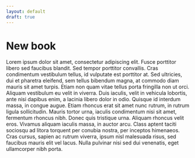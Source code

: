```yaml
---
layout: default
draft: true
---
```

New book
=========
Lorem ipsum dolor sit amet, consectetur adipiscing elit. Fusce porttitor libero 
sed faucibus blandit. Sed tempor porttitor convallis. Cras condimentum vestibulum 
tellus, id vulputate est porttitor at. Sed ultricies, dui et pharetra eleifend, 
sem tellus bibendum magna, at commodo diam mauris sit amet turpis. Etiam non 
quam vitae tellus porta fringilla non ut orci. Aliquam vestibulum eu velit in 
viverra. Duis iaculis, velit in vehicula lobortis, ante nisi dapibus enim, a 
lacinia libero dolor in odio. Quisque id interdum massa, in congue augue. Etiam 
rhoncus erat sit amet nunc rutrum, in rutrum ligula sollicitudin. Mauris tortor 
urna, iaculis condimentum nisi sit amet, fermentum rhoncus nibh. Donec quis 
tristique urna. Aliquam rhoncus velit eros. Vivamus aliquam iaculis massa, in 
auctor arcu. Class aptent taciti sociosqu ad litora torquent per conubia nostra, 
per inceptos himenaeos. Cras cursus, sapien ac rutrum viverra, ipsum nisl 
malesuada risus, sed faucibus mauris elit vel lacus. Nulla pulvinar nisi sed dui 
venenatis, eget ullamcorper nibh porta.